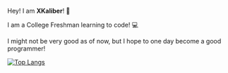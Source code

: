 Hey! I am **XKaliber**! 👋


I am a College Freshman learning to code! :computer:

I might not be very good as of now, but I hope to one day become a good programmer!


[![Top Langs](https://github-readme-stats.vercel.app/api/top-langs/?username=thexkaliber&layout=compact&langs_count=10&bg_color=0d1117&text_color=ffffff&title_color=ffffff)](https://github.com/anuraghazra/github-readme-stats)
